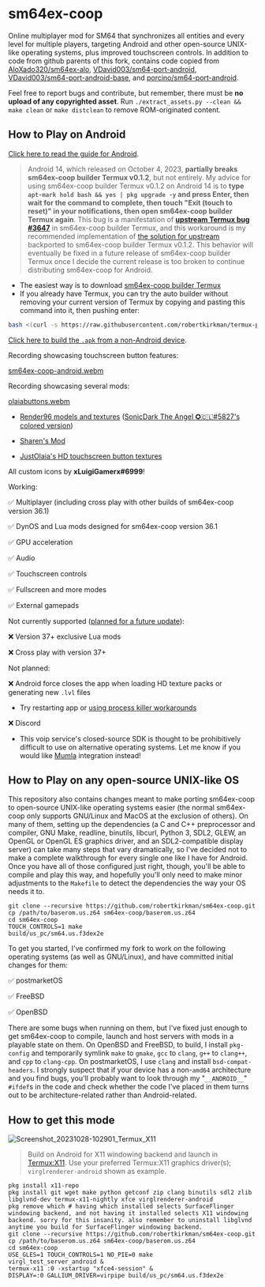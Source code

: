 # sm64ex-coop

Online multiplayer mod for SM64 that synchronizes all entities and every level for multiple players, targeting Android and other open-source UNIX-like operating systems, plus improved touchscreen controls. In addition to code from github parents of this fork, contains code copied from [AloXado320/sm64ex-alo](https://github.com/AloXado320/sm64ex-alo), [VDavid003/sm64-port-android](https://github.com/VDavid003/sm64-port-android), [VDavid003/sm64-port-android-base](https://github.com/VDavid003/sm64-port-android-base), and [porcino/sm64-port-android](https://github.com/porcino/sm64-port-android).

Feel free to report bugs and contribute, but remember, there must be **no upload of any copyrighted asset**. 
Run `./extract_assets.py --clean && make clean` or `make distclean` to remove ROM-originated content.

## How to Play on Android

[Click here to read the guide for Android](README_android.md).

> Android 14, which released on October 4, 2023, **partially breaks sm64ex-coop builder Termux v0.1.2**, but not entirely. My advice for using sm64ex-coop builder Termux v0.1.2 on Android 14 is to **type `apt-mark hold bash && yes | pkg upgrade -y` and press Enter, then wait for the command to complete, then touch "Exit (touch to reset)" in your notifications, then open sm64ex-coop builder Termux again**. This bug is a manifestation of **[upstream Termux bug #3647](https://github.com/termux/termux-app/issues/3647)** in sm64ex-coop builder Termux, and this workaround is my recommended implementation of [the solution for upstream](https://github.com/termux/termux-app/issues/3647#issuecomment-1765307488) backported to sm64ex-coop builder Termux v0.1.2. This behavior will eventually be fixed in a future release of sm64ex-coop builder Termux once I decide the current release is too broken to continue distributing sm64ex-coop for Android.

* The easiest way is to download [sm64ex-coop builder Termux](https://github.com/robertkirkman/termux-app/releases/download/v0.1.2/termux-app_v0.1.2+apt-android-7-github-debug_universal.apk)
* If you already have Termux, you can try the auto builder without removing your current version of Termux by copying and pasting this command into it, then pushing enter:
```bash
bash <(curl -s https://raw.githubusercontent.com/robertkirkman/termux-packages/master/packages/bash/bin-build-sm64ex-coop.sh)
```

[Click here to build the `.apk` from a non-Android device](https://github.com/robertkirkman/sm64ex-coop-android-base). 

Recording showcasing touchscreen button features:

[sm64ex-coop-android.webm](https://user-images.githubusercontent.com/31490854/213303280-b4a160a6-f711-4497-b9e1-d463546048e1.webm)

Recording showcasing several mods:

[olaiabuttons.webm](https://user-images.githubusercontent.com/31490854/215781008-f83f9659-1ea2-4fbb-bf8d-43a0e0c6a1f6.webm)

* [Render96 models and textures](https://github.com/Render96/Render96ex) ([SonicDark The Angel ✪🇨🇱#5827's colored version](https://web.archive.org/web/20231228171913if_/https://sm64ex-coopmods.com/wp-content/uploads/2023/01/Render96_Chars.zip))

* [Sharen's Mod](https://mods.sm64coopdx.com/mods/sharens-animation-overhaul.262/)

* [JustOlaia's HD touchscreen button textures](https://github.com/JustOlaia/sm64ex-coop-apk/tree/coop/textures/touchcontrols)

All custom icons by **xLuigiGamerx#6999**!

Working:

✅ Multiplayer (including cross play with other builds of sm64ex-coop version 36.1)

✅ DynOS and Lua mods designed for sm64ex-coop version 36.1

✅ GPU acceleration

✅ Audio

✅ Touchscreen controls

✅ Fullscreen and more modes

✅ External gamepads

Not currently supported ([planned for a future update](https://github.com/robertkirkman/sm64ex-coop/issues/19)):

❌ Version 37+ exclusive Lua mods

❌ Cross play with version 37+

Not planned:

❌ Android force closes the app when loading HD texture packs or generating new `.lvl` files 
- Try restarting app or [using process killer workarounds](https://github.com/agnostic-apollo/Android-Docs/blob/master/en/docs/apps/processes/phantom-cached-and-empty-processes.md#commands-to-disable-phantom-process-killing-and-tldr)

❌ Discord
- This voip service's closed-source SDK is thought to be prohibitively difficult to use on alternative operating systems. Let me know if you would like [Mumla](https://f-droid.org/en/packages/se.lublin.mumla/) integration instead!

## How to Play on any open-source UNIX-like OS

This repository also contains changes meant to make porting sm64ex-coop to open-source UNIX-like operating systems easier (the normal sm64ex-coop only supports GNU/Linux and MacOS at the exclusion of others). On many of them, setting up the dependencies (a C and C++ preprocessor and compiler, GNU Make, readline, binutils, libcurl, Python 3, SDL2, GLEW, an OpenGL or OpenGL ES graphics driver, and an SDL2-compatible display server) can take many steps that vary dramatically, so I've decided not to make a complete walkthrough for every single one like I have for Android. Once you have all of those configured just right, though, you'll be able to compile and play this way, and hopefully you'll only need to make minor adjustments to the `Makefile` to detect the dependencies the way your OS needs it to.

```
git clone --recursive https://github.com/robertkirkman/sm64ex-coop.git
cp /path/to/baserom.us.z64 sm64ex-coop/baserom.us.z64
cd sm64ex-coop
TOUCH_CONTROLS=1 make
build/us_pc/sm64.us.f3dex2e
```

To get you started, I've confirmed my fork to work on the following operating systems (as well as GNU/Linux), and have committed initial changes for them:

✅ postmarketOS

✅ FreeBSD

✅ OpenBSD

There are some bugs when running on them, but I've fixed just enough to get sm64ex-coop to compile, launch and host servers with mods in a playable state on them. On OpenBSD and FreeBSD, to build, I install `pkg-config` and temporarily symlink `make` to `gmake`, `gcc` to `clang`, `g++` to `clang++`, and `cpp` to `clang-cpp`. On postmarketOS, I use `clang` and install `bsd-compat-headers`. I strongly suspect that if your device has a non-`amd64` architecture and you find bugs, you'll probably want to look through my "`__ANDROID__`" `#ifdef`s in the code and check whether the code I've placed in them turns out to be architecture-related rather than Android-related.

## How to get this mode
![Screenshot_20231028-102901_Termux_X11](https://github.com/robertkirkman/sm64ex-coop/assets/31490854/166e8569-634e-454a-b271-a2d9dffae294)
> Build on Android for X11 windowing backend and launch in [Termux:X11](https://github.com/termux/termux-x11). Use your preferred Termux:X11 graphics driver(s); `virglrenderer-android` shown as example.
```
pkg install x11-repo
pkg install git wget make python getconf zip clang binutils sdl2 zlib libglvnd-dev termux-x11-nightly xfce virglrenderer-android
pkg remove which # having which installed selects SurfaceFlinger windowing backend, and not having it installed selects X11 windowing backend. sorry for this insanity. also remember to uninstall libglvnd anytime you build for SurfaceFlinger windowing backend.
git clone --recursive https://github.com/robertkirkman/sm64ex-coop.git
cp /path/to/baserom.us.z64 sm64ex-coop/baserom.us.z64
cd sm64ex-coop
USE_GLES=1 TOUCH_CONTROLS=1 NO_PIE=0 make
virgl_test_server_android &
termux-x11 :0 -xstartup "xfce4-session" &
DISPLAY=:0 GALLIUM_DRIVER=virpipe build/us_pc/sm64.us.f3dex2e
```
